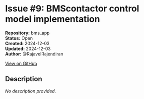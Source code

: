 # Issue #9: BMScontactor control model implementation

**Repository:** bms_app  
**Status:** Open  
**Created:** 2024-12-03  
**Updated:** 2024-12-03  
**Author:** @RajavelRajendiran  

[View on GitHub](https://github.com/Simtestlab/bms_app/issues/9)

## Description

*No description provided.*
